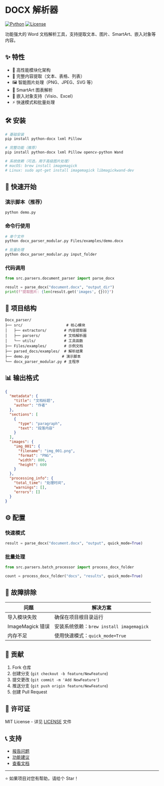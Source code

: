 # DOCX 解析器

[![Python](https://img.shields.io/badge/Python-3.7%2B-blue.svg)](https://www.python.org/downloads/)
[![License](https://img.shields.io/badge/License-MIT-green.svg)](LICENSE)

功能强大的 Word 文档解析工具，支持提取文本、图片、SmartArt、嵌入对象等内容。

## ✨ 特性

- 🚀 高性能模块化架构
- 📝 完整内容提取（文本、表格、列表）
- 🖼️ 智能图片处理（PNG、JPEG、SVG 等）
- 🎨 SmartArt 图表解析
- 📎 嵌入对象支持（Visio、Excel）
- ⚡ 快速模式和批量处理

## 🛠️ 安装

```bash
# 基础安装
pip install python-docx lxml Pillow

# 完整功能（推荐）
pip install python-docx lxml Pillow opencv-python Wand

# 系统依赖（可选，用于高级图片处理）
# macOS: brew install imagemagick
# Linux: sudo apt-get install imagemagick libmagickwand-dev
```

## 🚀 快速开始

### 演示脚本（推荐）
```bash
python demo.py
```

### 命令行使用
```bash
# 单个文件
python docx_parser_modular.py Files/examples/demo.docx

# 批量处理
python docx_parser_modular.py input_folder
```

### 代码调用
```python
from src.parsers.document_parser import parse_docx

result = parse_docx("document.docx", "output_dir")
print(f"提取图片: {len(result.get('images', {}))}")
```

## 📁 项目结构

```
Docx_parser/
├── src/                    # 核心模块
│   ├── extractors/        # 内容提取器
│   ├── parsers/           # 文档解析器
│   └── utils/             # 工具函数
├── Files/examples/        # 示例文档
├── parsed_docs/examples/  # 解析结果
├── demo.py               # 演示脚本
└── docx_parser_modular.py # 主程序
```

## 📊 输出格式

```json
{
  "metadata": {
    "title": "文档标题",
    "author": "作者"
  },
  "sections": [
    {
      "type": "paragraph",
      "text": "段落内容"
    }
  ],
  "images": {
    "img_001": {
      "filename": "img_001.png",
      "format": "PNG",
      "width": 800,
      "height": 600
    }
  },
  "processing_info": {
    "total_time": "处理时间",
    "warnings": [],
    "errors": []
  }
}
```

## ⚙️ 配置

### 快速模式
```python
result = parse_docx("document.docx", "output", quick_mode=True)
```

### 批量处理
```python
from src.parsers.batch_processor import process_docx_folder

count = process_docx_folder("docs", "results", quick_mode=True)
```

## 🔧 故障排除

| 问题 | 解决方案 |
|------|----------|
| 导入模块失败 | 确保在项目根目录运行 |
| ImageMagick 错误 | 安装系统依赖：`brew install imagemagick` |
| 内存不足 | 使用快速模式：`quick_mode=True` |

## 🤝 贡献

1. Fork 仓库
2. 创建分支 (`git checkout -b feature/NewFeature`)
3. 提交更改 (`git commit -m 'Add NewFeature'`)
4. 推送分支 (`git push origin feature/NewFeature`)
5. 创建 Pull Request

## 📄 许可证

MIT License - 详见 [LICENSE](LICENSE) 文件

## 📞 支持

- [报告问题](https://github.com/SansAppel-PW/Docx_parser/issues)
- [功能建议](https://github.com/SansAppel-PW/Docx_parser/issues)
- [查看文档](USAGE.md)

---

⭐ 如果项目对您有帮助，请给个 Star！
